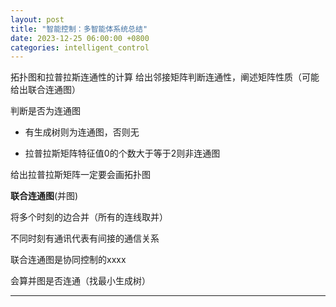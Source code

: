 ```yaml
---
layout: post
title: "智能控制：多智能体系统总结"
date: 2023-12-25 06:00:00 +0800
categories: intelligent_control
---
```


拓扑图和拉普拉斯连通性的计算
给出邻接矩阵判断连通性，阐述矩阵性质（可能给出联合连通图）


判断是否为连通图

 - 有生成树则为连通图，否则无

 - 拉普拉斯矩阵特征值0的个数大于等于2则非连通图

 
给出拉普拉斯矩阵一定要会画拓扑图


**联合连通图**(并图)

将多个时刻的边合并（所有的连线取并）

不同时刻有通讯代表有间接的通信关系

联合连通图是协同控制的xxxx

会算并图是否连通（找最小生成树）

---


